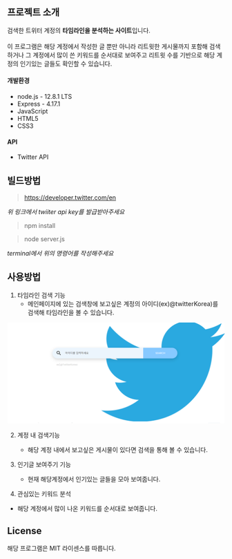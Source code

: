 ## 프로젝트 소개
  
검색한 트위터 계정의 **타임라인을 분석하는 사이트**입니다.</br>  
이 프로그램은 해당 계정에서 작성한 글 뿐만 아니라 리트윗한 게시물까지 포함해 검색하거나 
그 계정에서 많이 쓴 키워드를 순서대로 보여주고 리트윗 수를 기반으로 해당 계정의 인기있는 글들도 확인할 수 있습니다. </br>  

#### 개발환경
* node.js - 12.8.1 LTS
* Express - 4.17.1
* JavaScript
* HTML5
* CSS3

#### API
* Twitter API

## 빌드방법

> <https://developer.twitter.com/en></br>  

*위 링크에서 twiiter api key를 발급받아주세요*    
  
> npm install</br>  

> node server.js</br>  

*terminal에서 위의 명령어를 작성해주세요*    

## 사용방법

1. 타임라인 검색 기능
    * 메인페이지에 있는 검색창에 보고싶은 계정의 아이디(ex)@twitterKorea)를 검색해 타임라인을 볼 수 있습니다.  
<img src="1.png">
    
2. 계정 내 검색기능
    * 해당 계정 내에서 보고싶은 게시물이 있다면 검색을 통해 볼 수 있습니다.
      
  
3. 인기글 보여주기 기능
    * 현재 해당계정에서 인기있는 글들을 모아 보여줍니다.

4. 관심있는 키워드 분석
  * 해당 계정에서 많이 나온 키워드를 순서대로 보여줍니다.

## License
해당 프로그램은 MIT 라이센스를 따릅니다.
